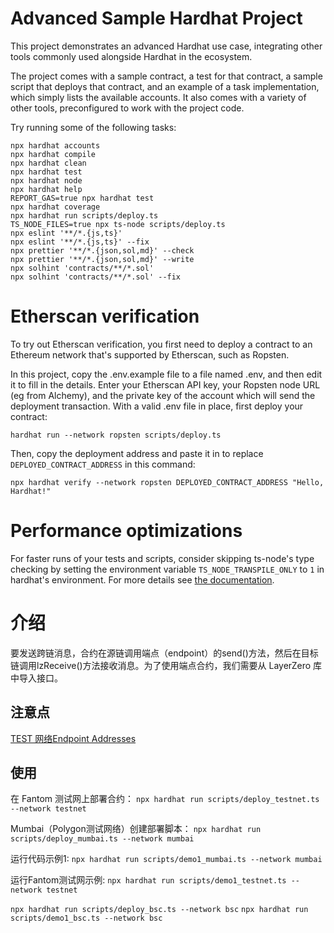 # Advanced Sample Hardhat Project

This project demonstrates an advanced Hardhat use case, integrating other tools commonly used alongside Hardhat in the ecosystem.

The project comes with a sample contract, a test for that contract, a sample script that deploys that contract, and an example of a task implementation, which simply lists the available accounts. It also comes with a variety of other tools, preconfigured to work with the project code.

Try running some of the following tasks:

```shell
npx hardhat accounts
npx hardhat compile
npx hardhat clean
npx hardhat test
npx hardhat node
npx hardhat help
REPORT_GAS=true npx hardhat test
npx hardhat coverage
npx hardhat run scripts/deploy.ts
TS_NODE_FILES=true npx ts-node scripts/deploy.ts
npx eslint '**/*.{js,ts}'
npx eslint '**/*.{js,ts}' --fix
npx prettier '**/*.{json,sol,md}' --check
npx prettier '**/*.{json,sol,md}' --write
npx solhint 'contracts/**/*.sol'
npx solhint 'contracts/**/*.sol' --fix
```

# Etherscan verification

To try out Etherscan verification, you first need to deploy a contract to an Ethereum network that's supported by Etherscan, such as Ropsten.

In this project, copy the .env.example file to a file named .env, and then edit it to fill in the details. Enter your Etherscan API key, your Ropsten node URL (eg from Alchemy), and the private key of the account which will send the deployment transaction. With a valid .env file in place, first deploy your contract:

```shell
hardhat run --network ropsten scripts/deploy.ts
```

Then, copy the deployment address and paste it in to replace `DEPLOYED_CONTRACT_ADDRESS` in this command:

```shell
npx hardhat verify --network ropsten DEPLOYED_CONTRACT_ADDRESS "Hello, Hardhat!"
```

# Performance optimizations

For faster runs of your tests and scripts, consider skipping ts-node's type checking by setting the environment variable `TS_NODE_TRANSPILE_ONLY` to `1` in hardhat's environment. For more details see [the documentation](https://hardhat.org/guides/typescript.html#performance-optimizations).

# 介绍

要发送跨链消息，合约在源链调用端点（endpoint）的send()方法，然后在目标链调用lzReceive()方法接收消息。为了使用端点合约，我们需要从 LayerZero 库 中导入接口。

## 注意点

[TEST 网络Endpoint Addresses](https://layerzero.gitbook.io/docs/technical-reference/testnet/testnet-addresses)

## 使用

在 Fantom 测试网上部署合约：
`npx hardhat run scripts/deploy_testnet.ts --network testnet`

Mumbai（Polygon测试网络）创建部署脚本：
`npx hardhat run scripts/deploy_mumbai.ts --network mumbai`

运行代码示例1:
`npx hardhat run scripts/demo1_mumbai.ts --network mumbai`

运行Fantom测试网示例:
`npx hardhat run scripts/demo1_testnet.ts --network testnet`

`npx hardhat run scripts/deploy_bsc.ts --network bsc`
`npx hardhat run scripts/demo1_bsc.ts --network bsc`
